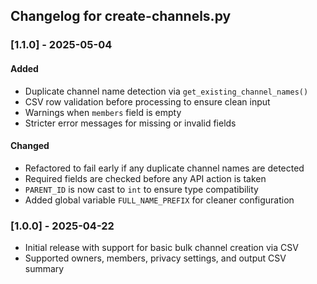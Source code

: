 ## Changelog for create-channels.py

### \[1.1.0] - 2025-05-04

#### Added

* Duplicate channel name detection via `get_existing_channel_names()`
* CSV row validation before processing to ensure clean input
* Warnings when `members` field is empty
* Stricter error messages for missing or invalid fields

#### Changed

* Refactored to fail early if any duplicate channel names are detected
* Required fields are checked before any API action is taken
* `PARENT_ID` is now cast to `int` to ensure type compatibility
* Added global variable `FULL_NAME_PREFIX` for cleaner configuration

### \[1.0.0] - 2025-04-22

* Initial release with support for basic bulk channel creation via CSV
* Supported owners, members, privacy settings, and output CSV summary
